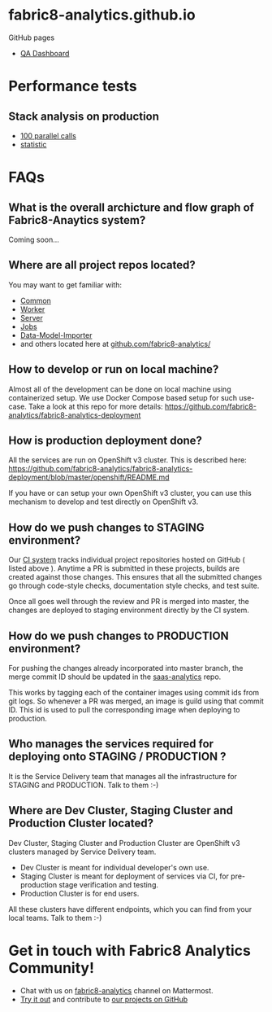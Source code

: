 # fabric8-analytics.github.io
GitHub pages

 * [QA Dashboard](dashboard/dashboard.html)

# Performance tests

## Stack analysis on production

 * [100 parallel calls](perf-tests/core_api/stack_analysis/production_100_calls/stack_analysis_parallel_calls_100_threads.png)
 * [statistic](perf-tests/core_api/stack_analysis/production_100_calls/stack_analysis_parallel_calls_100_threads_concurrent_100_threads_min_max_avg_times.png)

# FAQs

## What is the overall archicture and flow graph of Fabric8-Anaytics system?

Coming soon...

## Where are all project repos located?


You may want to get familiar with:

 * [Common](https://github.com/fabric8-analytics/fabric8-analytics-common)
 * [Worker](https://github.com/fabric8-analytics/fabric8-analytics-worker)
 * [Server](https://github.com/fabric8-analytics/fabric8-analytics-server)
 * [Jobs](https://github.com/fabric8-analytics/fabric8-analytics-jobs)
 * [Data-Model-Importer](https://github.com/fabric8-analytics/fabric8-analytics-data-model)
 * and others located here at [github.com/fabric8-analytics/](https://github.com/fabric8-analytics/)


## How to develop or run on local machine?

Almost all of the development can be done on local machine using containerized setup. We use Docker Compose based setup for such use-case. Take a look at this repo for more details: https://github.com/fabric8-analytics/fabric8-analytics-deployment

## How is production deployment done?

All the services are run on OpenShift v3 cluster. This is described here: https://github.com/fabric8-analytics/fabric8-analytics-deployment/blob/master/openshift/README.md

If you have or can setup your own OpenShift v3 cluster, you can use this mechanism to develop and test directly on OpenShift v3.

## How do we push changes to STAGING environment?

Our [CI system](https://ci.centos.org/view/Devtools/) tracks individual project repositories hosted on GitHub ( listed above ). Anytime a PR is submitted in these projects, builds are created against those changes. This ensures that all the submitted changes go through code-style checks, documentation style checks, and test suite.

Once all goes well through the review and PR is merged into master, the changes are deployed to staging environment directly by the CI system.

## How do we push changes to PRODUCTION environment?

For pushing the changes already incorporated into master branch, the merge commit ID should be updated in the [saas-analytics](https://github.com/openshiftio/saas-analytics/tree/master/bay-services) repo.

This works by tagging each of the container images using commit ids from git logs. So whenever a PR was merged, an image is guild using that commit ID. This id is used to pull the corresponding image when deploying to production.

## Who manages the services required for deploying onto STAGING / PRODUCTION ?

It is the  Service Delivery team that manages all the infrastructure for STAGING and PRODUCTION. Talk to them :-)

## Where are Dev Cluster, Staging Cluster and Production Cluster located?

Dev Cluster, Staging Cluster and Production Cluster are OpenShift v3 clusters managed by Service Delivery team.


 * Dev Cluster is meant for individual developer's own use.
 * Staging Cluster is meant for deployment of services via CI, for pre-production stage verification and testing.
 * Production Cluster is for end users.

All these clusters have different endpoints, which you can find from your local teams. Talk to them :-)

# Get in touch with Fabric8 Analytics Community!

 * Chat with us on [fabric8-analytics](https://chat.openshift.io/developers/channels/fabric8-analytics) channel on Mattermost.
 * [Try it out](https://github.com/fabric8-analytics/fabric8-analytics-deployment) and contribute to [our projects on GitHub](https://github.com/fabric8-analytics)

